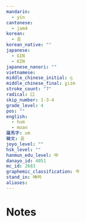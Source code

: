 ```yaml
---
mandarin:
  - yín
cantonese:
  - jam4
korean:
  - 음
korean_native: ""
japanese:
  - GIN
  - KIN
japanese_nanori: ""
vietnamese:
middle_chinese_initial: ŋ
middle_chinese_final: ɣiɪm
stroke_count: "7"
radical: 口
skip_number: 1-3-4
grade_level: 4
pos: ""
english:
  - hum
  - moan
羅馬字: um
韓文: 움
joyo_level: ""
hsk_level: ""
hanmun_edu_level: 中
danayo_id: 4051
mc_id: 2683
graphemic_classification: 今
stand_in: 呻吟
aliases:
---
```


# Notes
